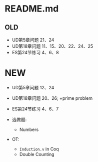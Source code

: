 # README.md

## OLD
- UD第5章问题 21、24
- UD第18章问题 11、15、20、22、24、25
- ES第24节练习 4、6、8

# NEW
- UD第5章问题 12、24
- UD第18章问题 20、26; +prime problem
- ES第24节练习 4、6、7

- 选做题:
  - Numbers

- OT:
  - `Induction.v` in Coq
  - Double Counting
